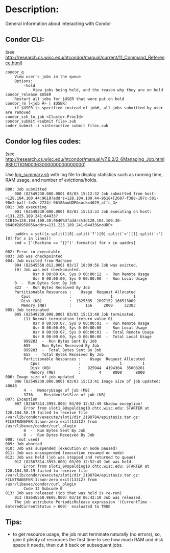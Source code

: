 # Description:
General information about interacting with Condor

## Condor CLI:
(see http://research.cs.wisc.edu/htcondor/manual/current/11_Command_Reference.html)

	condor_q
		View user's jobs in the queue
		Options:
			-hold
				View jobs being held, and the reason why they are on hold
	condor_release $USER
		Restart all jobs for $USER that were put on hold
	condor_rm [<job #> | $USER]
		if $USER is specified instead of job#, all jobs submitted by user are removed
	condor_ssh_to_job <Cluster.ProcId>
	condor_submit <submit file>.sub
	codor_submit -i <interactive submit file>.sub

## Condor log files codes:
(see http://research.cs.wisc.edu/htcondor/manual/v7.6.2/2_6Managing_Job.html#SECTION00363000000000000000)

Use [log_summary.sh](log_summary.sh) with log file to display statistics such as running time, RAM usage, and number of evictions/holds.

	000: Job submitted
		000 (82549230.000.000) 03/03 15:12:32 Job submitted from host: <128.104.100.44:9618?addrs=128.104.100.44-9618+[2607-f388-107c-501-90e2-baff-fe2c-2724]-9618&noUDP&sock=4629_affc_3>
	001: Job executing
		001 (82549230.000.000) 03/03 15:13:33 Job executing on host: <131.225.189.241:64433?CCBID=128.104.100.30:9640%3faddrs%3d128.104.100.30-9640#2895865&addrs=131.225.189.241-64433&noUDP>

		uaddrs = set([x.split()[8].split('?')[0].split('<')[1].split(':')[0] for x in lines])
		cmd = ['(Machine == "{}")'.format(x) for x in uaddrs]

	002: Error in executable
	003: Job was checkpointed
	004: Job evicted from Machine
		004 (82645550.012.000) 03/17 18:09:56 Job was evicted.
		(0) Job was not checkpointed.
				Usr 0 00:00:04, Sys 0 00:00:12  -  Run Remote Usage
				Usr 0 00:00:00, Sys 0 00:00:00  -  Run Local Usage
		0  -  Run Bytes Sent By Job
		822  -  Run Bytes Received By Job
		Partitionable Resources :    Usage  Request Allocated
		   Cpus                 :                 1         1
		   Disk (KB)            :  1325305  2097152 166513009
		   Memory (MB)          :      156     2000     32303
	005: Job terminated
		005 (82549230.000.000) 03/03 15:13:48 Job terminated.
			(1) Normal termination (return value 0)
				Usr 0 00:00:07, Sys 0 00:00:01  -  Run Remote Usage
				Usr 0 00:00:00, Sys 0 00:00:00  -  Run Local Usage
				Usr 0 00:00:07, Sys 0 00:00:01  -  Total Remote Usage
				Usr 0 00:00:00, Sys 0 00:00:00  -  Total Local Usage
			999283  -  Run Bytes Sent By Job
			655  -  Run Bytes Received By Job
			999283  -  Total Bytes Sent By Job
			655  -  Total Bytes Received By Job
			Partitionable Resources :    Usage  Request Allocated
			   Cpus                 :                 1         1
			   Disk (KB)            :   925944  4194304  35008281
			   Memory (MB)          :        4     8000      8000
	006: Image size of job updated
		006 (82549230.000.000) 03/03 15:13:41 Image size of job updated: 40648
			4  -  MemoryUsage of job (MB)
			3736  -  ResidentSetSize of job (KB)
	007: Exception
		007 (82567314.3993.000) 03/09 12:52:49 Shadow exception!
			Error from slot1_8@spalding10.chtc.wisc.edu: STARTER at 128.104.58.19 failed to receive file /var/lib/condor/execute/slot1/dir_2198784/epistasis.tar.gz: FILETRANSFER:1:non-zero exit(13312) from /usr/libexec/condor/curl_plugin
			0  -  Run Bytes Sent By Job
			0  -  Run Bytes Received By Job
	008: (not used)
	009: Job aborted
	010: Job was suspended (execution on node paused)
	011: Job was unsuspended (execution resumed on node)
	012: Job was held (job was stopped and returned to queue)
		012 (82567314.3993.000) 03/09 12:52:49 Job was held.
			Error from slot1_8@spalding10.chtc.wisc.edu: STARTER at 128.104.58.19 failed to receive file /var/lib/condor/execute/slot1/dir_2198784/epistasis.tar.gz: FILETRANSFER:1:non-zero exit(13312) from /usr/libexec/condor/curl_plugin
			Code 12 Subcode 0
	013: Job was released (job that was held is re-run)
		013 (82645550.9605.000) 03/18 06:42:19 Job was released.
		The job attribute PeriodicRelease expression '(CurrentTime - EnteredCurrentStatus > 600)' evaluated to TRUE




## Tips:
* to get resource usage, the job must terminate naturally (no errors), so, give it plenty of resources the first time to see how much RAM and disk space it needs, then cut it back on subsequent jobs.
